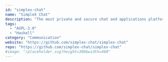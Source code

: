 ```yaml
---
id: "simplex-chat"
name: "SimpleX Chat"
description: "The most private and secure chat and applications platform - now with double ratchet E2E encryption."
tags:
  - "AGPL-3.0"
  - "Haskell"
category: "Communication"
website: "https://github.com/simplex-chat/simplex-chat"
repo: "https://github.com/simplex-chat/simplex-chat"
#image: "/placeholder.svg?height=300&width=400"
---
```


